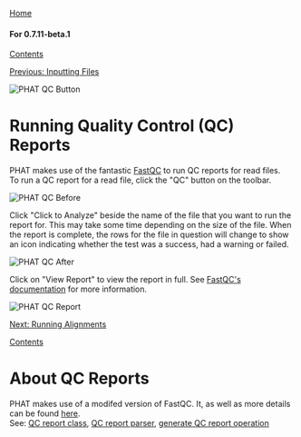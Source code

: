 [Home](https://chgibb.github.io/PHATDocs/)

#### For 0.7.11-beta.1
[Contents](https://chgibb.github.io/PHATDocs/docs/releases/0.7.11-beta.1/home)

[Previous: Inputting Files](https://chgibb.github.io/PHATDocs/docs/releases/0.7.11-beta.1/inputtingFiles)

![PHAT QC Button](https://chgibb.github.io//PHATDocs/docs/releases/0.7.11-beta.1/QCButton.png)

# Running Quality Control (QC) Reports
PHAT makes use of the fantastic [FastQC](https://www.bioinformatics.babraham.ac.uk/projects/fastqc/) to run QC reports for read files.  
To run a QC report for a read file, click the "QC" button on the toolbar.

![PHAT QC Before](https://chgibb.github.io//PHATDocs/docs/releases/0.7.11-beta.1/preQC.png)

Click "Click to Analyze" beside the name of the file that you want to run the report for. This may take some time depending on the size of the file. When the report is complete, the rows for the file in question will change to show an icon indicating whether the test was a success, had a warning or failed.

![PHAT QC After](https://chgibb.github.io//PHATDocs/docs/releases/0.7.11-beta.1/postQC.png)

Click on "View Report" to view the report in full. See [FastQC's documentation](https://www.bioinformatics.babraham.ac.uk/projects/fastqc/Help/) for more information.

![PHAT QC Report](https://chgibb.github.io//PHATDocs/docs/releases/0.7.11-beta.1/QCReport.png)

[Next: Running Alignments](https://chgibb.github.io/PHATDocs/docs/releases/0.7.11-beta.1/runningAlignments)

[Contents](https://chgibb.github.io/PHATDocs/docs/releases/0.7.11-beta.1/home)


# About QC Reports
PHAT makes use of a modifed version of FastQC. It, as well as more details can be found [here](https://github.com/chgibb/FastQC0.11.5).  
See: [QC report class](https://github.com/chgibb/PHAT/blob/0.7.11-beta.1/src/req/QCData.ts), [QC report parser](https://github.com/chgibb/PHAT/blob/0.7.11-beta.1/QCReportSummary.ts), [generate QC report operation](https://github.com/chgibb/PHAT/blob/0.7.11-beta.1/src/req/operations/GenerateQCReport.ts)
